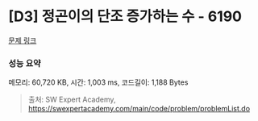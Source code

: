 # [D3] 정곤이의 단조 증가하는 수 - 6190 

[문제 링크](https://swexpertacademy.com/main/code/problem/problemDetail.do?contestProbId=AWcPjEuKAFgDFAU4) 

### 성능 요약

메모리: 60,720 KB, 시간: 1,003 ms, 코드길이: 1,188 Bytes



> 출처: SW Expert Academy, https://swexpertacademy.com/main/code/problem/problemList.do